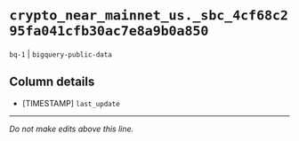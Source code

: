 # `crypto_near_mainnet_us._sbc_4cf68c295fa041cfb30ac7e8a9b0a850`
`bq-1` | `bigquery-public-data`

## Column details
* [TIMESTAMP] `last_update`

-------------------------------------------------------------------------------
*Do not make edits above this line.*
